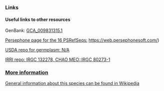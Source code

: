 ### Links
#### Useful links to other resources
GenBank: [GCA_009831315.1](https://www.ncbi.nlm.nih.gov/assembly/GCA_009831315.1/)

<ins>Persephone page for the 16 PSRefSeqs:</ins> https://web.persephonesoft.com/)

<ins>USDA repo for germplasm: N/A</ins>

<ins>IRRI repo: </ins>[IRGC 132278, CHAO MEO::IRGC 80273-1](https://gringlobal.irri.org/gringlobal/accessiondetail.aspx?id=132098)

### <ins>More information</ins>
<ins>General information about this species can be found in </ins>[Wikipedia](http://en.wikipedia.org/wiki/Oryza_sativa)
